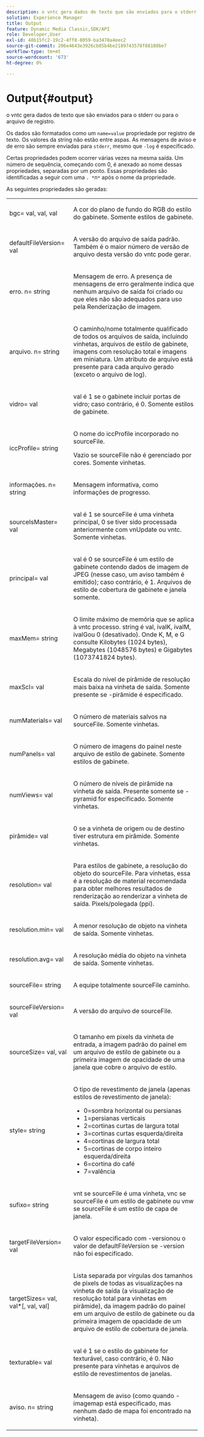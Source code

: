 ```yaml
---
description: o vntc gera dados de texto que são enviados para o stderr ou para o arquivo de registro.
solution: Experience Manager
title: Output
feature: Dynamic Media Classic,SDK/API
role: Developer,User
exl-id: 48b15fc2-19c2-4ff8-8059-ba3478a4eec2
source-git-commit: 206e4643e3926cb85b4be2189743578f88180be7
workflow-type: tm+mt
source-wordcount: '673'
ht-degree: 0%

---
```


# Output{#output}

o vntc gera dados de texto que são enviados para o stderr ou para o arquivo de registro.

Os dados são formatados como um `name=value` propriedade por registro de texto. Os valores da string não estão entre aspas. As mensagens de aviso e de erro são sempre enviadas para `stderr`, mesmo que `-log` é especificado.

Certas propriedades podem ocorrer várias vezes na mesma saída. Um número de sequência, começando com 0, é anexado ao nome dessas propriedades, separadas por um ponto. Essas propriedades são identificadas a seguir com uma `. *`n`*` após o nome da propriedade.

As seguintes propriedades são geradas:

<table id="simpletable_32AAA1A2DDB04BC6B86885E6223BF609"> 
 <tr class="strow"> 
  <td class="stentry"> <p><span class="codeph">bgc=<span class="varname"> val</span>,<span class="varname"> val</span>,<span class="varname"> val</span></span> </p> </td> 
  <td class="stentry"> <p>A cor do plano de fundo do RGB do estilo do gabinete. Somente estilos de gabinete. </p></td> 
 </tr> 
 <tr class="strow"> 
  <td class="stentry"> <p><span class="codeph">defaultFileVersion=<span class="varname"> val</span></span> </p></td> 
  <td class="stentry"> <p>A versão do arquivo de saída padrão. Também é o maior número de versão de arquivo desta versão do <span class="filepath"> vntc</span> pode gerar. </p></td> 
 </tr> 
 <tr class="strow"> 
  <td class="stentry"> <p><span class="codeph">erro.<span class="varname"> n</span>=<span class="varname"> string</span></span> </p></td> 
  <td class="stentry"> <p>Mensagem de erro. A presença de mensagens de erro geralmente indica que nenhum arquivo de saída foi criado ou que eles não são adequados para uso pela Renderização de imagem. </p></td> 
 </tr> 
 <tr class="strow"> 
  <td class="stentry"> <p><span class="codeph">arquivo.<span class="varname"> n</span>=<span class="varname"> string</span></span> </p></td> 
  <td class="stentry"> <p>O caminho/nome totalmente qualificado de todos os arquivos de saída, incluindo vinhetas, arquivos de estilo de gabinete, imagens com resolução total e imagens em miniatura. Um atributo de arquivo está presente para cada arquivo gerado (exceto o arquivo de log). </p></td> 
 </tr> 
 <tr class="strow"> 
  <td class="stentry"> <p><span class="codeph">vidro=<span class="varname"> val</span></span> </p></td> 
  <td class="stentry"> <p><span class="varname"> val</span> é 1 se o gabinete incluir portas de vidro; caso contrário, é 0. Somente estilos de gabinete. </p></td> 
 </tr> 
 <tr class="strow"> 
  <td class="stentry"> <p><span class="codeph">iccProfile=<span class="varname"> string</span></span> </p></td> 
  <td class="stentry"> <p>O nome do iccProfile incorporado no <span class="varname"> sourceFile</span>. </p> <p>Vazio se <span class="varname"> sourceFile</span> não é gerenciado por cores. Somente vinhetas. </p></td> 
 </tr> 
 <tr class="strow"> 
  <td class="stentry"> <p><span class="codeph">informações.<span class="varname"> n</span>=<span class="varname"> string</span></span> </p></td> 
  <td class="stentry"> <p>Mensagem informativa, como informações de progresso. </p></td> 
 </tr> 
 <tr class="strow"> 
  <td class="stentry"> <p><span class="codeph">sourceIsMaster=<span class="varname"> val</span></span> </p></td> 
  <td class="stentry"> <p><span class="varname"> val</span> é 1 se <span class="varname"> sourceFile</span> é uma vinheta principal, 0 se tiver sido processada anteriormente com <span class="filepath"> vnUpdate</span> ou <span class="filepath"> vntc</span>. Somente vinhetas. </p></td> 
 </tr> 
 <tr class="strow"> 
  <td class="stentry"> <p><span class="codeph">principal=<span class="varname"> val</span></span> </p></td> 
  <td class="stentry"> <p><span class="varname"> val</span> é 0 se <span class="varname"> sourceFile</span> é um estilo de gabinete contendo dados de imagem de JPEG (nesse caso, um aviso também é emitido); caso contrário, é 1. Arquivos de estilo de cobertura de gabinete e janela somente. </p></td> 
 </tr> 
 <tr class="strow"> 
  <td class="stentry"> <p><span class="codeph">maxMem=<span class="varname"> string</span></span> </p></td> 
  <td class="stentry"> <p>O limite máximo de memória que se aplica à <span class="filepath"> vntc</span> processo. <span class="varname"> string</span> é <span class="varname"> val</span>, <span class="varname"> ivalK</span>, <span class="varname"> ivalM</span>, <span class="varname"> ivalG</span>ou <span class="codeph"> 0</span> (desativado). Onde <span class="varname"> K</span>, <span class="varname"> M</span>, e <span class="varname"> G</span> consulte Kilobytes (1024 bytes), Megabytes (1048576 bytes) e Gigabytes (1073741824 bytes). </p></td> 
 </tr> 
 <tr class="strow"> 
  <td class="stentry"> <p><span class="codeph">maxScl=<span class="varname"> val</span></span> </p></td> 
  <td class="stentry"> <p>Escala do nível de pirâmide de resolução mais baixa na vinheta de saída. Somente presente se <span class="codeph"> -pirâmide</span> é especificado. </p></td> 
 </tr> 
 <tr class="strow"> 
  <td class="stentry"> <p><span class="codeph">numMaterials=<span class="varname"> val</span></span> </p></td> 
  <td class="stentry"> <p>O número de materiais salvos na <span class="varname"> sourceFile</span>. Somente vinhetas. </p></td> 
 </tr> 
 <tr class="strow"> 
  <td class="stentry"> <p><span class="codeph">numPanels=<span class="codeph"> val</span></span> </p></td> 
  <td class="stentry"> <p>O número de imagens do painel neste arquivo de estilo de gabinete. Somente estilos de gabinete. </p></td> 
 </tr> 
 <tr class="strow"> 
  <td class="stentry"> <p><span class="codeph">numViews=<span class="codeph"> val</span></span> </p></td> 
  <td class="stentry"> <p>O número de níveis de pirâmide na vinheta de saída. Presente somente se -pyramid for especificado. Somente vinhetas. </p></td> 
 </tr> 
 <tr class="strow"> 
  <td class="stentry"> <p><span class="codeph">pirâmide=<span class="varname"> val</span></span> </p></td> 
  <td class="stentry"> <p>0 se a vinheta de origem ou de destino tiver estrutura em pirâmide. Somente vinhetas. </p></td> 
 </tr> 
 <tr class="strow"> 
  <td class="stentry"> <p><span class="codeph">resolution=<span class="varname"> val</span></span> </p></td> 
  <td class="stentry"> <p>Para estilos de gabinete, a resolução do objeto do<span class="varname"> sourceFile</span>. Para vinhetas, essa é a resolução de material recomendada para obter melhores resultados de renderização ao renderizar a vinheta de saída. Pixels/polegada (ppi). </p></td> 
 </tr> 
 <tr class="strow"> 
  <td class="stentry"> <p><span class="codeph">resolution.min=<span class="varname"> val</span></span> </p></td> 
  <td class="stentry"> <p>A menor resolução de objeto na vinheta de saída. Somente vinhetas. </p></td> 
 </tr> 
 <tr class="strow"> 
  <td class="stentry"> <p><span class="codeph">resolution.avg=<span class="varname"> val</span></span> </p></td> 
  <td class="stentry"> <p>A resolução média do objeto na vinheta de saída. Somente vinhetas. </p></td> 
 </tr> 
 <tr class="strow"> 
  <td class="stentry"> <p><span class="codeph">sourceFile=<span class="varname"> string</span></span> </p></td> 
  <td class="stentry"> <p>A equipe totalmente <span class="varname"> sourceFile</span> caminho. </p></td> 
 </tr> 
 <tr class="strow"> 
  <td class="stentry"> <p><span class="codeph">sourceFileVersion=<span class="varname"> val</span></span> </p></td> 
  <td class="stentry"> <p>A versão do arquivo de <span class="varname"> sourceFile</span>. </p></td> 
 </tr> 
 <tr class="strow"> 
  <td class="stentry"> <p><span class="codeph">sourceSize=<span class="varname"> val</span>,<span class="varname"> val</span></span> </p></td> 
  <td class="stentry"> <p>O tamanho em pixels da vinheta de entrada, a imagem padrão do painel em um arquivo de estilo de gabinete ou a primeira imagem de opacidade de uma janela que cobre o arquivo de estilo. </p></td> 
 </tr> 
 <tr class="strow"> 
  <td class="stentry"> <p><span class="codeph">style=<span class="varname"> string</span></span> </p></td> 
  <td class="stentry"> <p>O tipo de revestimento de janela (apenas estilos de revestimento de janela): </p> <p> 
    <ul id="ul_51AECE556B8B40109FFAD2B315D0695C"> 
     <li id="li_3D3B9211C7AF4810883AE815BEBD4228">0=sombra horizontal ou persianas </li> 
     <li id="li_DE88052467D64ECDAEB29264FC3904E4">1=persianas verticais </li> 
     <li id="li_6F976CABF7244B20A471391A685ED05F"> 2=cortinas curtas de largura total </li> 
     <li id="li_E8D2B0B9189F4BDBB70E145E9196C1CD">3=cortinas curtas esquerda/direita </li> 
     <li id="li_026F043A50D34C8AB850D9832F375DB7"> 4=cortinas de largura total </li> 
     <li id="li_283A2E5BFF75461B8F697FFF0796361F"> 5=cortinas de corpo inteiro esquerda/direita </li> 
     <li id="li_E175BA9EAE1F46B89109F4892FF54656"> 6=cortina do café </li> 
     <li id="li_79D2F7F68C4746F3B6742EFECD01BDD9"> 7=valência </li> 
    </ul> </p> </td> 
 </tr> 
 <tr class="strow"> 
  <td class="stentry"> <p><span class="codeph">sufixo=<span class="varname"> string</span></span> </p></td> 
  <td class="stentry"> <p><span class="codeph"> vnt</span> se <span class="varname"> sourceFile</span> é uma vinheta, <span class="codeph"> vnc</span> se <span class="varname"> sourceFile</span> é um estilo de gabinete ou <span class="codeph"> vnw</span> se <span class="varname"> sourceFile</span> é um estilo de capa de janela. </p></td> 
 </tr> 
 <tr class="strow"> 
  <td class="stentry"> <p><span class="codeph">targetFileVersion=<span class="varname"> val</span></span> </p></td> 
  <td class="stentry"> <p>O valor especificado com <span class="codeph"> -version</span>ou o valor de<span class="codeph"> defaultFileVersion</span> se<span class="codeph"> -version</span> não foi especificado. </p></td> 
 </tr> 
 <tr class="strow"> 
  <td class="stentry"> <p><span class="codeph">targetSizes=<span class="varname"> val</span>,<span class="varname"> val</span>*[,<span class="varname"> val</span>,<span class="varname"> val</span>]</span> </p></td> 
  <td class="stentry"> <p>Lista separada por vírgulas dos tamanhos de pixels de todas as visualizações na vinheta de saída (a visualização de resolução total para vinhetas em pirâmide), da imagem padrão do painel em um arquivo de estilo de gabinete ou da primeira imagem de opacidade de um arquivo de estilo de cobertura de janela. </p> </td> 
 </tr> 
 <tr class="strow"> 
  <td class="stentry"> <p><span class="codeph">texturable=<span class="varname"> val</span></span> </p></td> 
  <td class="stentry"> <p><span class="varname"> val</span> é 1 se o estilo do gabinete for texturável, caso contrário, é 0. Não presente para vinhetas e arquivos de estilo de revestimentos de janelas. </p></td> 
 </tr> 
 <tr class="strow"> 
  <td class="stentry"> <p><span class="codeph">aviso.<span class="varname"> n</span>=<span class="varname"> string</span></span> </p></td> 
  <td class="stentry"> <p>Mensagem de aviso (como quando <span class="codeph"> -imagemap</span> está especificado, mas nenhum dado de mapa foi encontrado na vinheta). </p></td> 
 </tr> 
</table>
